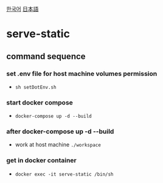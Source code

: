 [한국어](README.kr.md)
[日本語](README.jp.md)
# serve-static

## command sequence
### set .env file for host machine volumes permission
- `sh setDotEnv.sh`

### start docker compose
- `docker-compose up -d --build`

### after docker-compose up -d --build
- work at host machine `./workspace`

### get in docker container
- `docker exec -it serve-static /bin/sh`

<!-- docker images -a | grep "serve-static" | awk '{print $3}' | xargs docker rmi --force -->

<!-- npm init -->
<!-- npm init
npm install express --save 
npm install serve-static --save -->